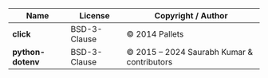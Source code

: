 | Name               | License      | Copyright / Author                         |
| -----------------  | ------------ | ------------------------------------------ |
| **click**           | BSD-3-Clause | © 2014 Pallets                             |
| **python-dotenv** | BSD-3-Clause | © 2015 – 2024 Saurabh Kumar & contributors |
